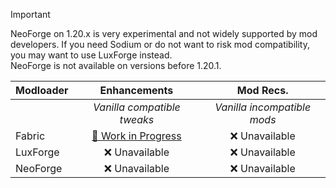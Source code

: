 > [!IMPORTANT]
> NeoForge on 1.20.x is very experimental and not widely supported by mod developers. If you need Sodium or do not want to risk mod compatibility, you may want to use LuxForge instead.  
> NeoForge is not available on versions before 1.20.1.

| Modloader | Enhancements | Mod Recs. |
| --- | :---: | :---: | 
| | *Vanilla compatible tweaks* | *Vanilla incompatible mods* | 
| Fabric | [🚧 Work in Progress](fabric/enhancements.md) | ❌ Unavailable |
| LuxForge | ❌ Unavailable | ❌ Unavailable |
| NeoForge | ❌ Unavailable | ❌ Unavailable |
